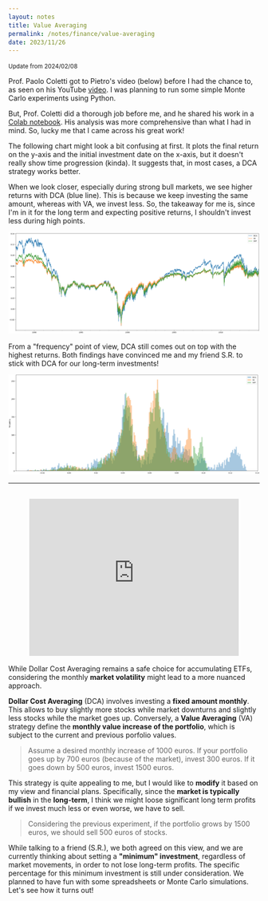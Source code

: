 ```yaml
---
layout: notes
title: Value Averaging
permalink: /notes/finance/value-averaging
date: 2023/11/26
---
```



<small>Update from 2024/02/08</small>

Prof. Paolo Coletti got to Pietro's video (below) before I had the chance to, as seen on his YouTube [video](https://www.youtube.com/watch?v=HJjWWiOwOhQ). I was planning to run some simple Monte Carlo experiments using Python.

But, Prof. Coletti did a thorough job before me, and he shared his work in a [Colab notebook](https://colab.research.google.com/drive/1qkohEX0efo5j_fE0vsg91rthLOzJ99WM?usp=sharing). His analysis was more comprehensive than what I had in mind. So, lucky me that I came across his great work!

The following chart might look a bit confusing at first. It plots the final return on the y-axis and the initial investment date on the x-axis, but it doesn't really show time progression (kinda). It suggests that, in most cases, a DCA strategy works better.

When we look closer, especially during strong bull markets, we see higher returns with DCA (blue line). This is because we keep investing the same amount, whereas with VA, we invest less. So, the takeaway for me is, since I'm in it for the long term and expecting positive returns, I shouldn't invest less during high points.

![value-averaging-01](./images/value-averaging-01.png)

From a "frequency" point of view, DCA still comes out on top with the highest returns. Both findings have convinced me and my friend S.R. to stick with DCA for our long-term investments!

![value-averaging-02](./images/value-averaging-02.png)

--- 

<br />

<center>
<iframe 
    width="420" 
    height="315"
    src="https://www.youtube.com/embed/D0aYa3Vbb0Q" 
    frameborder="0" 
    allowfullscreen>
</iframe>
</center>

While Dollar Cost Averaging remains a safe choice for accumulating ETFs, considering the monthly **market volatility** might lead to a more nuanced approach. 

**Dollar Cost Averaging** (DCA) involves investing a **fixed amount monthly**. This allows to buy slightly more stocks while market downturns and slightly less stocks while the market goes up. Conversely, a **Value Averaging** (VA) strategy define the **monthly value increase of the portfolio**, which is subject to the current and previous porfolio values. 

> Assume a desired monthly increase of 1000 euros. If your portfolio goes up by 700 euros (because of the market), invest 300 euros. If it goes down by 500 euros, invest 1500 euros.

This strategy is quite appealing to me, but I would like to **modify** it based on my view and financial plans. Specifically, since the **market is typically bullish** in the **long-term**, I think we might loose significant long term profits if we invest much less or even worse, we have to sell. 

> Considering the previous experiment, if the portfolio grows by 1500 euros, we should sell 500 euros of stocks. 

While talking to a friend (S.R.), we both agreed on this view, and we are currently thinking about setting a **"minimum" investment**, regardless of market movements, in order to not lose long-term profits. The specific percentage for this minimum investment is still under consideration. We planned to have fun with some spreadsheets or Monte Carlo simulations. Let's see how it turns out! 
